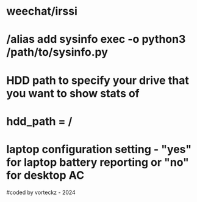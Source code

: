 # weechat/irssi
# /alias add sysinfo exec -o python3 /path/to/sysinfo.py


# HDD path to specify your drive that you want to show stats of
# hdd_path = /<drive>
# laptop configuration setting - "yes" for laptop battery reporting or "no" for desktop AC

#coded by vorteckz - 2024
